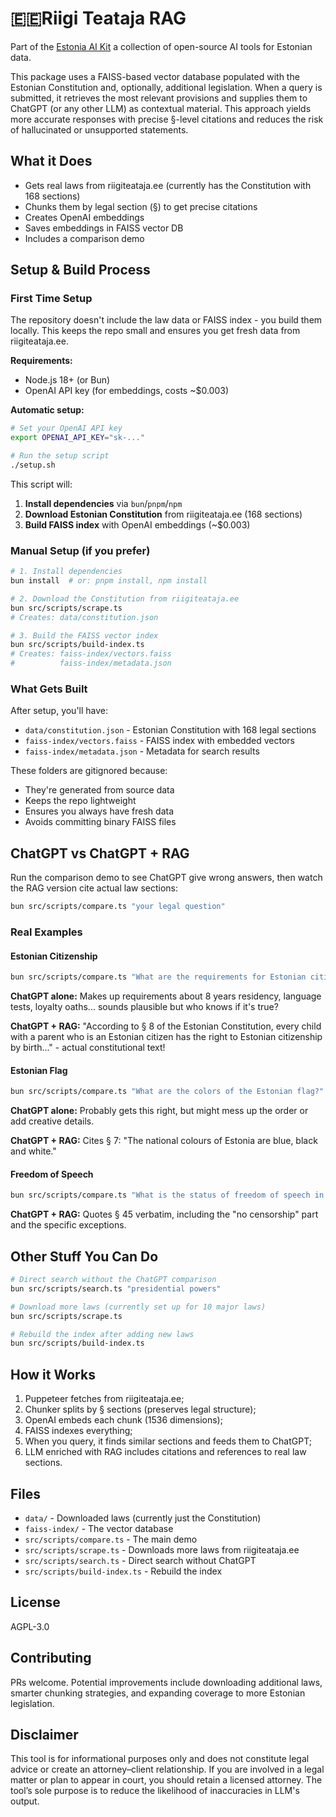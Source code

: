 # 🇪🇪Riigi Teataja RAG

Part of the [Estonia AI Kit](https://github.com/stefanoamorelli/estonia-ai-kit) a collection of open-source AI tools for Estonian data.

This package uses a FAISS-based vector database populated with the Estonian Constitution and, optionally, additional legislation. When a query is submitted, it retrieves the most relevant provisions and supplies them to ChatGPT (or any other LLM) as contextual material. This approach yields more accurate responses with precise §-level citations and reduces the risk of hallucinated or unsupported statements.

## What it Does

- Gets real laws from riigiteataja.ee (currently has the Constitution with 168 sections)
- Chunks them by legal section (§) to get precise citations
- Creates OpenAI embeddings
- Saves embeddings in FAISS vector DB
- Includes a comparison demo

## Setup & Build Process

### First Time Setup

The repository doesn't include the law data or FAISS index - you build them locally. This keeps the repo small and ensures you get fresh data from riigiteataja.ee.

**Requirements:**

- Node.js 18+ (or Bun)
- OpenAI API key (for embeddings, costs ~$0.003)

**Automatic setup:**

```bash
# Set your OpenAI API key
export OPENAI_API_KEY="sk-..."

# Run the setup script
./setup.sh
```

This script will:

1. **Install dependencies** via `bun`/`pnpm`/`npm`
2. **Download Estonian Constitution** from riigiteataja.ee (168 sections)
3. **Build FAISS index** with OpenAI embeddings (~$0.003)

### Manual Setup (if you prefer)

```bash
# 1. Install dependencies
bun install  # or: pnpm install, npm install

# 2. Download the Constitution from riigiteataja.ee
bun src/scripts/scrape.ts
# Creates: data/constitution.json

# 3. Build the FAISS vector index
bun src/scripts/build-index.ts
# Creates: faiss-index/vectors.faiss
#          faiss-index/metadata.json
```

### What Gets Built

After setup, you'll have:

- `data/constitution.json` - Estonian Constitution with 168 legal sections
- `faiss-index/vectors.faiss` - FAISS index with embedded vectors
- `faiss-index/metadata.json` - Metadata for search results

These folders are gitignored because:

- They're generated from source data
- Keeps the repo lightweight
- Ensures you always have fresh data
- Avoids committing binary FAISS files

## ChatGPT vs ChatGPT + RAG

Run the comparison demo to see ChatGPT give wrong answers, then watch the RAG version cite actual law sections:

```bash
bun src/scripts/compare.ts "your legal question"
```

### Real Examples

#### Estonian Citizenship

```bash
bun src/scripts/compare.ts "What are the requirements for Estonian citizenship?"
```

**ChatGPT alone:** Makes up requirements about 8 years residency, language tests, loyalty oaths... sounds plausible but who knows if it's true?

**ChatGPT + RAG:** "According to § 8 of the Estonian Constitution, every child with a parent who is an Estonian citizen has the right to Estonian citizenship by birth..." - actual constitutional text!

#### Estonian Flag

```bash
bun src/scripts/compare.ts "What are the colors of the Estonian flag?"
```

**ChatGPT alone:** Probably gets this right, but might mess up the order or add creative details.

**ChatGPT + RAG:** Cites § 7: "The national colours of Estonia are blue, black and white."

#### Freedom of Speech

```bash
bun src/scripts/compare.ts "What is the status of freedom of speech in Estonia?"
```

**ChatGPT + RAG:** Quotes § 45 verbatim, including the "no censorship" part and the specific exceptions.

## Other Stuff You Can Do

```bash
# Direct search without the ChatGPT comparison
bun src/scripts/search.ts "presidential powers"

# Download more laws (currently set up for 10 major laws)
bun src/scripts/scrape.ts

# Rebuild the index after adding new laws
bun src/scripts/build-index.ts
```

## How it Works

1. Puppeteer fetches from riigiteataja.ee;
2. Chunker splits by § sections (preserves legal structure);
3. OpenAI embeds each chunk (1536 dimensions);
4. FAISS indexes everything;
5. When you query, it finds similar sections and feeds them to ChatGPT;
6. LLM enriched with RAG includes citations and references to real law sections.

## Files

- `data/` - Downloaded laws (currently just the Constitution)
- `faiss-index/` - The vector database
- `src/scripts/compare.ts` - The main demo
- `src/scripts/scrape.ts` - Downloads more laws from riigiteataja.ee
- `src/scripts/search.ts` - Direct search without ChatGPT
- `src/scripts/build-index.ts` - Rebuild the index

## License

AGPL-3.0

## Contributing

PRs welcome. Potential improvements include downloading additional laws, smarter chunking strategies, and expanding coverage to more Estonian legislation.

## Disclaimer

This tool is for informational purposes only and does not constitute legal advice or create an attorney–client relationship. If you are involved in a legal matter or plan to appear in court, you should retain a licensed attorney. The tool’s sole purpose is to reduce the likelihood of inaccuracies in LLM's output.
